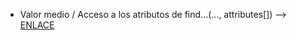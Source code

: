 - Valor medio / Acceso a los atributos de find...(..., attributes[])  -->  [ENLACE](https://github.com/IISSI2-IS-profs/laboratory-exam-backend-solutions/commit/91c6bfb380071222e6d466c8db63d19b03d1a78d)
